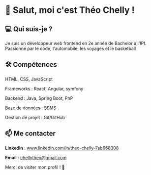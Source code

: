 # 👋 Salut, moi c'est Théo Chelly !

## 💻 Qui suis-je ?

Je suis un développeur web frontend en 2e année de Bachelor à l'IPI. Passionné par le code, l'automobile, les voyages et le basketball

## 🛠 Compétences

HTML, CSS, JavaScript

Frameworks : React, Angular, symfony

Backend : Java, Spring Boot, PhP

Base de données : SSMS

Gestion de projet : Git/GitHub

## 📫 Me contacter

**LinkedIn** : www.linkedin.com/in/théo-chelly-7ab668308

**Email** : chellytheo@gmail.com

Merci de visiter mon profil ! 🚀
